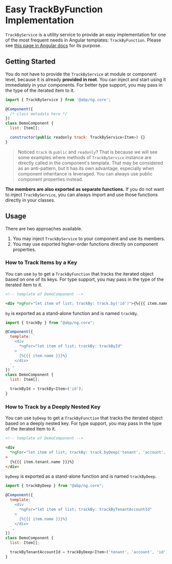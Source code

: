 # Easy TrackByFunction Implementation

`TrackByService` is a utility service to provide an easy implementation for one of the most frequent needs in Angular templates: `TrackByFunction`. Please see [this page in Angular docs](https://angular.io/guide/template-syntax#ngfor-with-trackby) for its purpose.



## Getting Started

You do not have to provide the `TrackByService` at module or component level, because it is already **provided in root**. You can inject and start using it immediately in your components. For better type support, you may pass in the type of the iterated item to it.

```js
import { TrackByService } from '@abp/ng.core';

@Component({
  /* class metadata here */
})
class DemoComponent {
  list: Item[];

  constructor(public readonly track: TrackByService<Item>) {}
}
```



> Noticed `track` is `public` and `readonly`? That is because we will see some examples where methods of `TrackByService` instance are directly called in the component's template. That may be considered as an anti-pattern, but it has its own advantage, especially when component inheritance is leveraged. You can always use public component properties instead.



**The members are also exported as separate functions.** If you do not want to inject `TrackByService`, you can always import and use those functions directly in your classes.



## Usage

There are two approaches available.

1. You may inject `TrackByService` to your component and use its members.
2. You may use exported higher-order functions directly on component properties.



### How to Track Items by a Key

You can use `by` to get a `TrackByFunction` that tracks the iterated object based on one of its keys. For type support, you may pass in the type of the iterated item to it.

```html
<!-- template of DemoComponent -->

<div *ngFor="let item of list; trackBy: track.by('id')">{%{{{ item.name }}}%}</div>
```



`by` is exported as a stand-alone function and is named `trackBy`.

```js
import { trackBy } from "@abp/ng.core";

@Component({
  template: `
    <div
      *ngFor="let item of list; trackBy: trackById"
    >
      {%{{{ item.name }}}%}
    </div>
  `,
})
class DemoComponent {
  list: Item[];

  trackById = trackBy<Item>('id');
}
```



### How to Track by a Deeply Nested Key

You can use `byDeep` to get a `TrackByFunction` that tracks the iterated object based on a deeply nested key. For type support, you may pass in the type of the iterated item to it.

```html
<!-- template of DemoComponent -->

<div
  *ngFor="let item of list; trackBy: track.byDeep('tenant', 'account', 'id')"
>
  {%{{{ item.tenant.name }}}%}
</div>
```



`byDeep` is exported as a stand-alone function and is named `trackByDeep`.

```js
import { trackByDeep } from "@abp/ng.core";

@Component({
  template: `
    <div
      *ngFor="let item of list; trackBy: trackByTenantAccountId"
    >
      {%{{{ item.name }}}%}
    </div>
  `,
})
class DemoComponent {
  list: Item[];

  trackByTenantAccountId = trackByDeep<Item>('tenant', 'account', 'id');
}
```

